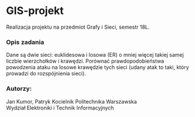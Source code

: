 # GIS-projekt
Realizacja projektu na przedmiot Grafy i Sieci, semestr 18L.

### Opis zadania
Dane są dwie sieci: euklidesowa i losowa (ER) o mniej więcej takiej samej liczbie
wierzchołków i krawędzi. Porównać prawdopodobieństwa powodzenia ataku na
losowe krawędzie tych sieci (udany atak to taki, który prowadzi do rozspójnienia
sieci).

### Autorzy: 
Jan Kumor, Patryk Kocielnik
Politechnika Warszawska  
Wydział Elektroniki i Technik Informacyjnych
